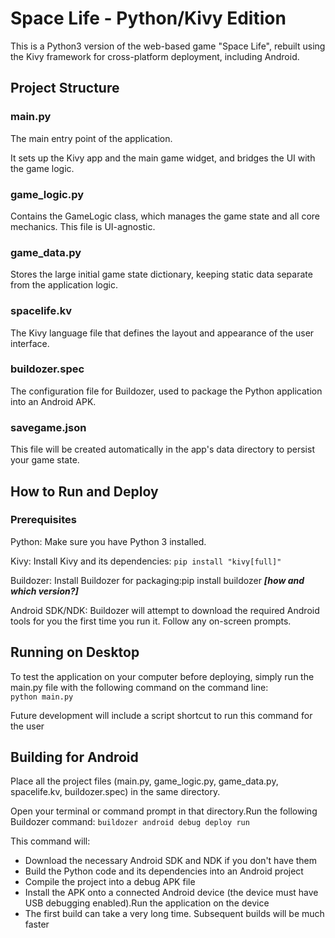 # Space Life - Python/Kivy Edition

This is a Python3 version of the web-based game "Space Life", rebuilt using the Kivy framework for cross-platform deployment, including Android.

## Project Structure

### main.py
The main entry point of the application.

It sets up the Kivy app and the main game widget, and bridges the UI with the game logic.

### game_logic.py
Contains the GameLogic class, which manages the game state and all core mechanics. This file is UI-agnostic.

### game_data.py
Stores the large initial game state dictionary, keeping static data separate from the application logic.

### spacelife.kv
The Kivy language file that defines the layout and appearance of the user interface.

### buildozer.spec
The configuration file for Buildozer, used to package the Python application into an Android APK.

### savegame.json
This file will be created automatically in the app's data directory to persist your game state.

## How to Run and Deploy

### Prerequisites

Python: Make sure you have Python 3 installed.

Kivy: Install Kivy and its dependencies:
```pip install "kivy[full]"```

Buildozer: Install Buildozer for packaging:pip install buildozer
*__[how and which version?]__*

Android SDK/NDK: Buildozer will attempt to download the required Android tools for you the first time you run it. Follow any on-screen prompts.

## Running on Desktop

To test the application on your computer before deploying, simply run the main.py file with the following command on the command line:  
```python main.py```

Future development will include a script shortcut to run this command for the user

## Building for Android

Place all the project files (main.py, game_logic.py, game_data.py, spacelife.kv, buildozer.spec) in the same directory.

Open your terminal or command prompt in that directory.Run the following Buildozer command:
```buildozer android debug deploy run```

This command will:
* Download the necessary Android SDK and NDK if you don't have them
* Build the Python code and its dependencies into an Android project
* Compile the project into a debug APK file
* Install the APK onto a connected Android device (the device must have USB debugging enabled).Run the application on the device
* The first build can take a very long time. Subsequent builds will be much faster
